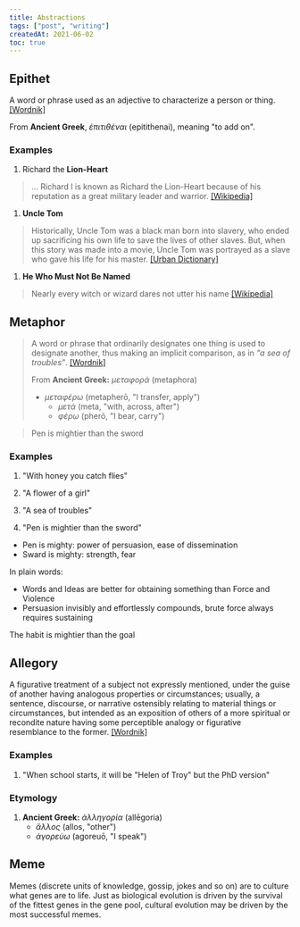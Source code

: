 ```yaml
---
title: Abstractions 
tags: ["post", "writing"]
createdAt: 2021-06-02
toc: true
---
```


## Epithet

A word or phrase used as an adjective to characterize a person or thing.
[[Wordnik]](https://www.wordnik.com/words/epithet)

From **Ancient Greek**, _ἐπιτιθέναι_ (epitithenai), meaning "to add on".

### Examples

1. Richard the **Lion-Heart**  
  > ... Richard I is known as Richard the Lion-Heart because of his reputation as a
  > great military leader and warrior.
  > [[Wikipedia]](https://en.wikipedia.org/wiki/Richard_I_of_England)
1. **Uncle Tom**  
  > Historically, Uncle Tom was a black man born into slavery, who ended up
  > sacrificing his own life to save the lives of other slaves. But, when this
  > story was made into a movie, Uncle Tom was portrayed as a slave who gave his
  > life for his master. [[Urban
  > Dictionary]](https://www.urbandictionary.com/define.php?term=Uncle-tom)
1. **He Who Must Not Be Named**  
  > Nearly every witch or wizard dares not utter his name
  > [[Wikipedia]](https://en.wikipedia.org/wiki/Lord_Voldemort)

## Metaphor

> A word or phrase that ordinarily designates one thing is used to designate
> another, thus making an implicit comparison, as in _"a sea of troubles"_.
> [[Wordnik]](https://www.wordnik.com/words/metaphor)
>
> From __Ancient Greek:__ _μεταφορά_ (metaphora)
> 
> - _μεταφέρω_ (metapherō, "I transfer, apply")
>   - _μετά_ (meta, "with, across, after")
>   - _φέρω_ (pherō, "I bear, carry")

> Pen is mightier than the sword
  
### Examples

1. "With honey you catch flies"

1. "A flower of a girl"

1. "A sea of troubles"

1. "Pen is mightier than the sword"
  - Pen is mighty: power of persuasion, ease of dissemination
  - Sward is mighty: strength, fear

In plain words:

- Words and Ideas are better for obtaining something than Force and Violence
- Persuasion invisibly and effortlessly compounds, brute force always requires sustaining

The habit is mightier than the goal

## Allegory

A figurative treatment of a subject not expressly mentioned, under the guise of
another having analogous properties or circumstances; usually, a sentence,
discourse, or narrative ostensibly relating to material things or
circumstances, but intended as an exposition of others of a more spiritual or
recondite nature having some perceptible analogy or figurative resemblance to
the former. [[Wordnik]](https://www.wordnik.com/words/allegory)

### Examples

1. "When school starts, it will be "Helen of Troy" but the PhD version"

### Etymology

1. __Ancient Greek:__ _ἀλληγορία_ (allēgoria) 
   - _ἄλλος_ (allos, "other")
   - _ἀγορεύω_ (agoreuō, "I speak")

## Meme

Memes (discrete units of knowledge, gossip, jokes and so on) are to culture
what genes are to life. Just as biological evolution is driven by the survival
of the fittest genes in the gene pool, cultural evolution may be driven by the
most successful memes.

